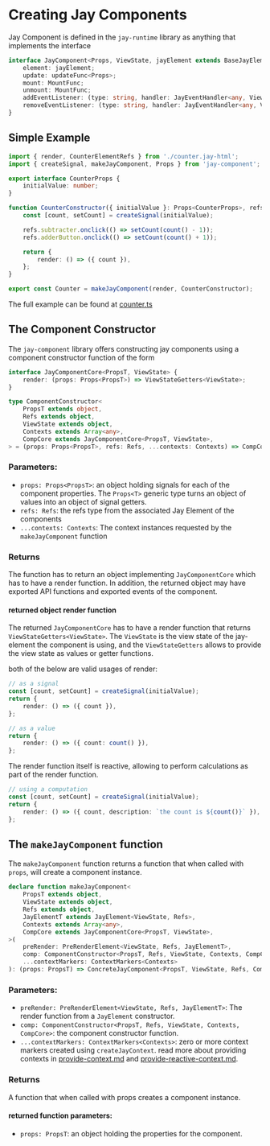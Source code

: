 # Creating Jay Components

Jay Component is defined in the `jay-runtime` library as anything that implements the interface

```typescript
interface JayComponent<Props, ViewState, jayElement extends BaseJayElement<ViewState>> {
    element: jayElement;
    update: updateFunc<Props>;
    mount: MountFunc;
    unmount: MountFunc;
    addEventListener: (type: string, handler: JayEventHandler<any, ViewState, void>) => void;
    removeEventListener: (type: string, handler: JayEventHandler<any, ViewState, void>) => void;
}
```

## Simple Example

```typescript
import { render, CounterElementRefs } from './counter.jay-html';
import { createSignal, makeJayComponent, Props } from 'jay-component';

export interface CounterProps {
    initialValue: number;
}

function CounterConstructor({ initialValue }: Props<CounterProps>, refs: CounterElementRefs) {
    const [count, setCount] = createSignal(initialValue);

    refs.subtracter.onclick(() => setCount(count() - 1));
    refs.adderButton.onclick(() => setCount(count() + 1));

    return {
        render: () => ({ count }),
    };
}

export const Counter = makeJayComponent(render, CounterConstructor);
```
The full example can be found at [counter.ts](../../../../examples/jay/counter/src/counter.ts)

## The Component Constructor

The `jay-component` library offers constructing jay components using a component constructor function of the form

```typescript
interface JayComponentCore<PropsT, ViewState> {
    render: (props: Props<PropsT>) => ViewStateGetters<ViewState>;
}

type ComponentConstructor<
    PropsT extends object,
    Refs extends object,
    ViewState extends object,
    Contexts extends Array<any>,
    CompCore extends JayComponentCore<PropsT, ViewState>,
> = (props: Props<PropsT>, refs: Refs, ...contexts: Contexts) => CompCore;
```

### Parameters:

* `props: Props<PropsT>`: an object holding signals for each of the component properties. 
   The `Props<T>` generic type turns an object of values into an object of signal getters. 
* `refs: Refs`: the refs type from the associated Jay Element of the components
* `...contexts: Contexts`: The context instances requested by the `makeJayComponent` function

### Returns

The function has to return an object implementing `JayComponentCore` which has to have a render function.
In addition, the returned object may have exported API functions and exported events of the component.

#### returned object render function

The returned `JayComponentCore` has to have a render function that returns `ViewStateGetters<ViewState>`.
The `ViewState` is the view state of the jay-element the component is using, and the `ViewStateGetters` allows 
to provide the view state as values or getter functions.

both of the below are valid usages of render:
```typescript
// as a signal
const [count, setCount] = createSignal(initialValue);
return {
    render: () => ({ count }),
};

// as a value
return {
    render: () => ({ count: count() }),
};
```

The render function itself is reactive, allowing to perform calculations as part of the render function.

```typescript
// using a computation
const [count, setCount] = createSignal(initialValue);
return {
    render: () => ({ count, description: `the count is ${count()}` }),
};
```

## The `makeJayComponent` function

The `makeJayComponent` function returns a function that when called with `props`, will create a component instance. 

```typescript
declare function makeJayComponent<
    PropsT extends object,
    ViewState extends object,
    Refs extends object,
    JayElementT extends JayElement<ViewState, Refs>,
    Contexts extends Array<any>,
    CompCore extends JayComponentCore<PropsT, ViewState>,
>(
    preRender: PreRenderElement<ViewState, Refs, JayElementT>,
    comp: ComponentConstructor<PropsT, Refs, ViewState, Contexts, CompCore>,
    ...contextMarkers: ContextMarkers<Contexts>
): (props: PropsT) => ConcreteJayComponent<PropsT, ViewState, Refs, CompCore, JayElementT>
```

### Parameters:

* `preRender: PreRenderElement<ViewState, Refs, JayElementT>`: The render function from a `JayElement` constructor.
* `comp: ComponentConstructor<PropsT, Refs, ViewState, Contexts, CompCore>`: the component constructor function.
* `...contextMarkers: ContextMarkers<Contexts>`: zero or more context markers created using `createJayContext`. 
  read more about providing contexts in [provide-context.md](./provide-context.md) and [provide-reactive-context.md](./provide-reactive-context.md).

### Returns

A function that when called with props creates a component instance.

#### returned function parameters:

* `props: PropsT`: an object holding the properties for the component.
